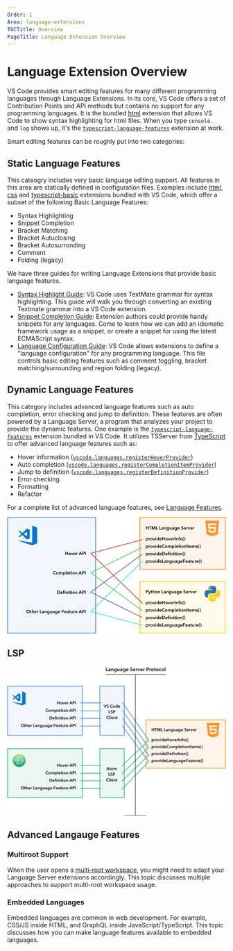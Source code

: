 ```yaml
---
Order: 1
Area: language-extensions
TOCTitle: Overview
PageTitle: Language Extension Overview
---
```


# Language Extension Overview

VS Code provides smart editing features for many different programming languages through Language Extensions. In its core, VS Code offers a set of Contribution Points and API methods but contains no support for any programming languages. It is the bundled [html](https://github.com/Microsoft/vscode/tree/master/extensions/html) extension that allows VS Code to show syntax highlighting for html files. When you type `console.` and `log` shows up, it's the [`typescript-language-features`](https://github.com/Microsoft/vscode/tree/master/extensions/typescript-language-features) extension at work.

Smart editing features can be roughly put into two categories:

## Static Language Features

This cateogry includes very basic language editing support. All features in this area are statically defined in configuration files. Examples include [html](https://github.com/Microsoft/vscode/tree/master/extensions/html), [css](https://github.com/Microsoft/vscode/tree/master/extensions/css) and [typescript-basic](https://github.com/Microsoft/vscode/tree/master/extensions/typescript-basics) extensions bundled with VS Code, which offer a subset of the following Basic Language Features:

- Syntax Highlighting
- Snippet Completion
- Bracket Matching
- Bracket Autuclosing
- Bracket Autosurronding
- Comment
- Folding (legacy)

We have three guides for writing Language Extensions that provide basic language features.

- [Syntax Highlight Guide](/api/language-extensions/syntax-highlight-guide): VS Code uses TextMate grammar for syntax highlighting. This guide will walk you through converting an existing Textmate grammar into a VS Code extension.
- [Snippet Completion Guide](/api/language-extensions/snippet-guide): Extension authors could provide handy snippets for any languages. Come to learn how we can add an idiomatic framework usage as a snippet, or create a snippet for using the latest ECMAScript syntax.
- [Language Configuration Guide](/api/language-extensions/language-configuration-guide): VS Code allows extensions to define a "language configuration" for any programming language. This file controls basic editing features such as comment toggling, bracket matching/surrounding and region folding (legacy).

## Dynamic Language Features

This category includes advanced language features such as auto completion, error checking and jump to definition. These features are often powered by a Language Server, a program that analyzes your project to provide the dynamic features.
 One example is the [`typescript-language-features`](https://github.com/Microsoft/vscode/tree/master/extensions/typescript-language-features) extension bundled in VS Code. It utilizes TSServer from [TypeScript](https://github.com/Microsoft/TypeScript) to offer advanced language features such as:

- Hover information ([`vscode.languages.registerHoverProvider`](https://code.visualstudio.com/docs/extensionAPI/vscode-api#languages.registerHoverProvider))
- Auto completion ([`vscode.languages.registerCompletionItemProvider`](https://code.visualstudio.com/docs/extensionAPI/vscode-api#languages.registerCompletionItemProvider))
- Jump to definition ([`vscode.languages.registerDefinitionProvider`](https://code.visualstudio.com/docs/extensionAPI/vscode-api#languages.registerDefinitionProvider))
- Error checking
- Formatting
- Refactor

For a complete list of advanced language features, see [Language Features](/api/language-extensions/language-features).

![multi-ls](images/overview/multi-ls.png)

## LSP

![multi-editor](images/overview/multi-editor.png)

## Advanced Langauge Features

### Multiroot Support

When the user opens a [multi-root workspace](/docs/editor/multi-root-workspaces), you might need to adapt your Language Server extensions accordingly. This topic discusses multiple approaches to support multi-root workspace usage.

### Embedded Languages

Embedded languages are common in web development. For example, CSS/JS inside HTML, and GraphQL inside JavaScript/TypeScript. This topic discusses how you can make language features available to embedded languages.